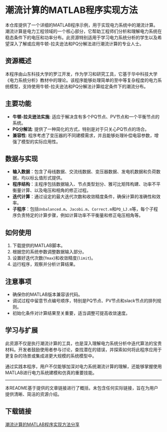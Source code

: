 # 潮流计算的MATLAB程序实现方法

本仓库提供了一个详细的MATLAB程序示例，用于实现电力系统中的潮流计算。潮流计算是电力工程领域的一个核心部分，它帮助工程师们分析和理解电力系统在稳态条件下的电压和功率分布。此资源特别适用于学习电力系统分析的学生以及希望深入了解或应用牛顿-拉夫逊法和PQ分解法进行潮流计算的专业人士。

## 资源概述

本程序由山东科技大学的罗江开发，作为学习和研究工具，它基于华中科技大学《电力系统分析》教材中的理论。该程序能够处理简单的至中等复杂程度的电力系统模型，支持使用牛顿-拉夫逊法和PQ分解法计算给定条件下的潮流分布。

## 主要功能

- **牛顿-拉夫逊法实施**: 适应于解决含有多个PQ节点、PV节点和一个平衡节点的系统。
- **PQ分解法**: 提供了一种简化的方式，特别是对于只关心PQ节点的场合。
- **兼容性**: 程序考虑了变压器的不同建模需求，并且能够处理补偿电容参数，增强了模型的实际应用性。
  
## 数据与实现

- **输入数据**：包含了母线数据、交流线数据、变压器数据、发电机数据和负荷数据，均以标幺值形式提供。
- **程序结构**：主程序包括数据输入、节点类型划分、雅可比矩阵构建、功率不平衡量计算、以及电压和相角的修正过程。
- **迭代计算**：通过设定的最大迭代次数和收敛精度条件，确保计算的准确性和效率。
- **子程序**：包括`Unbalanced.m`、`Jacobi.m`、`Correct.m`和`PQ_LJ.m`等，每个子程序负责特定的计算步骤，例如计算功率不平衡量和修正电压相角等。

## 如何使用

1. 下载提供的MATLAB脚本。
2. 根据您的系统参数调整数据输入部分。
3. 设置好迭代次数(`Tmax`)和收敛精度(`limit`)。
4. 运行程序，观察并分析计算结果。

## 注意事项

- 确保你的MATLAB版本兼容该代码。
- 调试过程中留意节点编号顺序，特别是PQ节点、PV节点和slack节点的排列规则。
- 初始化条件对计算结果至关重要，适当调整可提高收敛速度。

## 学习与扩展

此资源不仅是执行潮流计算的工具，也是深入理解电力系统分析中迭代算法的宝贵材料。开发者鼓励使用者参与讨论，查找潜在的错误，并探索如何将此程序应用于更复杂的场景或集成进更大规模的系统模型中。

通过实践本程序，用户不仅能够加深对电力系统潮流计算的理解，还能够掌握使用MATLAB进行电力系统建模和仿真的重要技能。

---

本README基于提供的文章链接进行了概括，未包含任何实际链接，旨在为用户提供清晰、简洁的资源介绍。

## 下载链接

[潮流计算的MATLAB程序实现方法分享](https://pan.quark.cn/s/5200e77340e0)